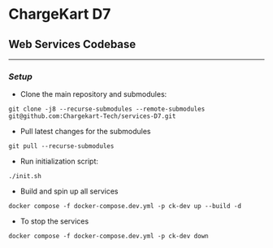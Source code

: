 # ChargeKart D7

## Web Services Codebase

----

### _Setup_

- Clone the main repository and submodules:
```
git clone -j8 --recurse-submodules --remote-submodules git@github.com:Chargekart-Tech/services-D7.git
```

- Pull latest changes for the submodules
```
git pull --recurse-submodules
```

- Run initialization script:
```
./init.sh
```

- Build and spin up all services
```
docker compose -f docker-compose.dev.yml -p ck-dev up --build -d
```

- To stop the services
```
docker compose -f docker-compose.dev.yml -p ck-dev down
```
